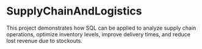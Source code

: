 # SupplyChainAndLogistics
This project demonstrates how SQL can be applied to analyze supply chain operations, optimize inventory levels, improve delivery times, and reduce lost revenue due to stockouts.
